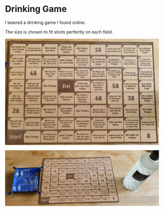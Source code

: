 # Drinking Game

I lasered a drinking game I found online.

The size is chosen to fit shots perfectly on each field.

![Drinking Game](_drinking_game1.jpg)

![Drinking Game](_drinking_game2.jpg)
